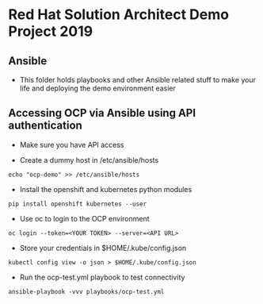 # Red Hat Solution Architect Demo Project 2019

## Ansible
- This folder holds playbooks and other Ansible related stuff to make your life and deploying the demo environment easier

## Accessing OCP via Ansible using API authentication
- Make sure you have API access

- Create a dummy host in /etc/ansible/hosts

`echo "ocp-demo" >> /etc/ansible/hosts`

- Install the openshift and kubernetes python modules

`pip install openshift kubernetes --user`

- Use oc to login to the OCP environment

`oc login --token=<YOUR TOKEN> --server=<API URL>`

- Store your credentials in $HOME/.kube/config.json

`kubectl config view -o json > $HOME/.kube/config.json`

- Run the ocp-test.yml playbook to test connectivity

`ansible-playbook -vvv playbooks/ocp-test.yml`
